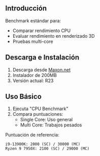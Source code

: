 ## Introducción
Benchmark estándar para:
- Comparar rendimiento CPU
- Evaluar rendimiento en renderizado 3D
- Pruebas multi-core

## Descarga e Instalación
1. Descarga desde [Maxon.net](https://www.maxon.net/en/cinebench)
2. Instalador de 200MB
3. Versión actual: R23

## Uso Básico
1. Ejecuta "CPU Benchmark"
2. Compara puntuaciones:
   - Single Core: Uso general
   - Multi Core: Trabajos pesados

Puntuación de referencia:
```text
i9-13900K: 2000 (SC) / 30000 (MC)
Ryzen 9 7950X: 2100 (SC) / 29000 (MC)